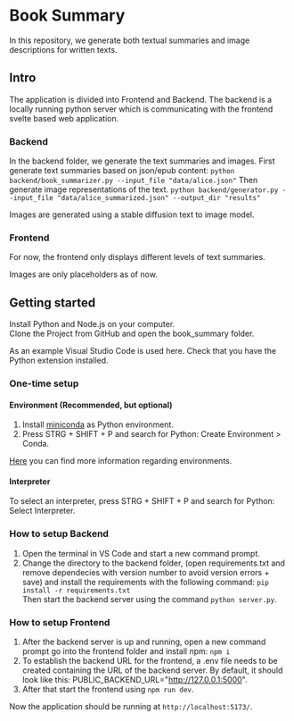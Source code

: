 # Book Summary

In this repository, we generate both textual summaries and image descriptions for written texts.

## Intro

The application is divided into Frontend and Backend. The backend is a locally running python server which is communicating with the frontend svelte based web application.

### Backend

In the backend folder, we generate the text summaries and images.
First generate text summaries based on json/epub content:
`python backend/book_summarizer.py --input_file "data/alice.json"`
Then generate image representations of the text.
`python backend/generator.py --input_file "data/alice_summarized.json" --output_dir "results"`

Images are generated using a stable diffusion text to image model.

### Frontend

For now, the frontend only displays different levels of text summaries.

Images are only placeholders as of now.

## Getting started

Install Python and Node.js on your computer.<br>
Clone the Project from GitHub and open the book_summary folder.

As an example Visual Studio Code is used here. Check that you have the Python extension installed.

### One-time setup

#### Environment (Recommended, but optional)

1.  Install [miniconda](https://docs.conda.io/projects/miniconda/en/latest/index.html) as Python environment.
2.  Press STRG + SHIFT + P and search for Python: Create Environment > Conda.

[Here](https://code.visualstudio.com/docs/python/environments) you can find more information regarding environments.

#### Interpreter

To select an interpreter, press STRG + SHIFT + P and search for Python: Select Interpreter.

### How to setup Backend

1.  Open the terminal in VS Code and start a new command prompt.
2.  Change the directory to the backend folder, (open requirements.txt and remove dependecies with version number to avoid version errors + save) and install the requirements with the following command: `pip install -r requirements.txt` <br>
    Then start the backend server using the command `python server.py`.

### How to setup Frontend

1. After the backend server is up and running, open a new command prompt go into the frontend folder and install npm: `npm i`
2. To establish the backend URL for the frontend, a .env file needs to be created containing the URL of the backend server. By default, it should look like this: PUBLIC_BACKEND_URL="http://127.0.0.1:5000".
3. After that start the frontend using `npm run dev`.

Now the application should be running at `http://localhost:5173/`.
